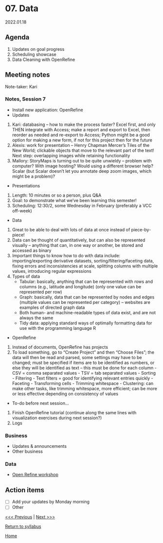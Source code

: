 # 07. Data

2022.01.18

## Agenda
1. Updates on goal progress
2. Scheduling showcase
3. Data Cleaning with OpenRefine

## Meeting notes
Note-taker: Kari
### Notes, Session 7
- Install new application: OpenRefine
- Updates
 1. Kari: databasing – how to make the process faster? Excel first, and only THEN integrate with Access; make a report and export to Excel, then reorder as needed and re-export to Access; Python might be a good option for making a new form, if not for this project then for the future
 2. Alexis: work for presentation – Henry Chapman Mercer’s Tiles of the New World; clickable objects that move to the relevant part of the text! Next step: overlapping images while retaining functionality
 3. Mallory: StoryMaps is turning out to be quite unwieldy – problem with computer? With image hosting? Would using a different browser help? Scalar (but Scalar doesn’t let you annotate deep zoom images, which might be a problem)?
- Presentations
 1. Length: 10 minutes or so a person, plus Q&A
 2. Goal: to demonstrate what we’ve been learning this semester!
 3. Scheduling: 12:30/2, some Wednesday in February (preferably a VCC off-week)
- Data
 1. Great to be able to deal with lots of data at once instead of piece-by-piece!
 2. Data can be thought of quantitatively, but can also be represented visually – anything that can, in one way or another, be stored and accessed as binary 
 3. Important things to know how to do with data include: importing/exporting derivative datasets, sorting/filtering/faceting data, fixing errors and inconsistencies at scale, splitting columns with multiple values, introducing regular expressions
 4. Types of data
    - Tabular: basically, anything that can be represented with rows and columns (e.g., latitude and longitude) (only one value can be represented per row)
    - Graph: basically, data that can be represented by nodes and edges (multiple values can be represented per category) – websites are examples of directed graph     data
    - Both human- and machine-readable types of data exist, and are not always the same
    - Tidy data: applying standard ways of optimally formatting data for use with the programming language R
-	OpenRefine
  1. Instead of documents, OpenRefine has projects
  2. To load something, go to “Create Project” and then “Choose Files”; the data will then be read and parsed, some settings may have to be changed; must be specified if items are to be identified as numbers, or else they will be identified as text – this must be done for each column
    - CSV = comma separated values
    - TSV = tab separated values
    - Sorting
    - Filtering
    - Text filters = good for identifying relevant entries quickly
    - Faceting
    - Transforming cells
    - Trimming whitespace
    - Clustering: can make other tasks, like trimming whitespace, more efficient; can be more or less effective depending on consistency of values
-	To-do before next session…
  1. Finish OpenRefine tutorial (continue along the same lines with visualization exercises during next session?)
  2. Logs



### Business
- Updates & announcements
- Other business

### Data
- [Open Refine workshop](https://github.com/tri-cods/tidy-data)

## Action items
- [ ] Add your updates by Monday morning
- [ ] Other

[<<< Previous](06-juncture.md) | [Next >>>]()

[Return to syllabus](../syllabus.md)

[Home](../README.md)
